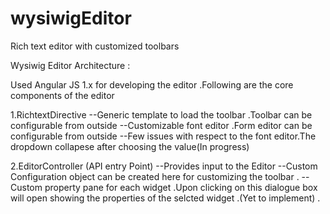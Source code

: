 # wysiwigEditor
Rich text editor with customized toolbars

Wysiwig Editor Architecture :

Used Angular JS 1.x for developing the editor .Following are the core components of the editor

1.RichtextDirective 
  --Generic template to load the toolbar .Toolbar can be configurable from outside
  --Customizable font editor .Form editor can be configurable from outside
  --Few issues with respect to the font editor.The dropdown collapese after choosing the value(In progress)
  
  
2.EditorController (API entry Point)
 --Provides input to the Editor 
  --Custom Configuration object can be created here for customizing the toolbar .
  --Custom property pane for each widget .Upon clicking on this dialogue box will open showing the properties of the selcted
    widget .(Yet to implement) .
   
